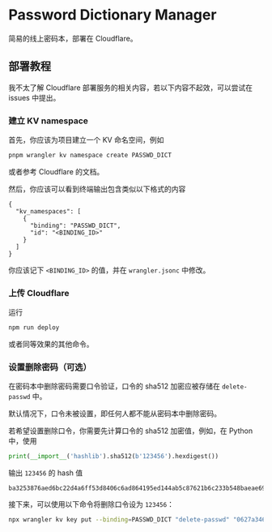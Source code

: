 # Password Dictionary Manager

简易的线上密码本，部署在 Cloudflare。

## 部署教程

我不太了解 Cloudflare 部署服务的相关内容，若以下内容不起效，可以尝试在 issues 中提出。

### 建立 KV namespace

首先，你应该为项目建立一个 KV 命名空间，例如

```bash
pnpm wrangler kv namespace create PASSWD_DICT
```

或者参考 Cloudflare 的文档。

然后，你应该可以看到终端输出包含类似以下格式的内容

```
{
  "kv_namespaces": [
    {
      "binding": "PASSWD_DICT",
      "id": "<BINDING_ID>"
    }
  ]
}
```

你应该记下 `<BINDING_ID>` 的值，并在 `wrangler.jsonc` 中修改。

### 上传 Cloudflare

运行

```bash
npm run deploy
```

或者同等效果的其他命令。

### 设置删除密码（可选）

在密码本中删除密码需要口令验证，口令的 sha512 加密应被存储在 `delete-passwd` 中。

默认情况下，口令未被设置，即任何人都不能从密码本中删除密码。

若希望设置删除口令，你需要先计算口令的 sha512 加密值，例如，在 Python 中，使用

```python
print(__import__('hashlib').sha512(b'123456').hexdigest())
```

输出 `123456` 的 hash 值 

```
ba3253876aed6bc22d4a6ff53d8406c6ad864195ed144ab5c87621b6c233b548baeae6956df346ec8c17f5ea10f35ee3cbc514797ed7ddd3145464e2a0bab413
```

接下来，可以使用以下命令将删除口令设为 `123456`：

```bash
npx wrangler kv key put --binding=PASSWD_DICT "delete-passwd" "0627a34645f3e942ac20586b3bb890450406e8913abb8a998c53d42ab1937d1e243950df7e564bd016e1e8254c88ba56b898b434bd0f680ed3eae31f40509643" --remote
```
